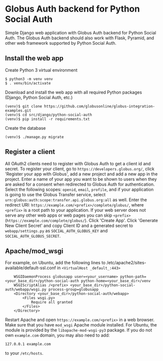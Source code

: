 # Globus Auth backend for Python Social Auth

Simple Django web application with Globus Auth backend for Python Social Auth. The Globus Auth backend should also work with Flask, Pyramid, and other web framework supported by Python Social Auth.

## Install the web app

Create Python 3 virtual environment
```
$ python3 -m venv venv
$ . venv/bin/activate
```
Download and install the web app with all required Python packages (Django, Python Social Auth, etc.)
```
(venv)$ git clone https://github.com/globusonline/globus-integration-examples.git
(venv)$ cd src/django/python-social-auth
(venv)$ pip install -r requirements.txt
```
Create the database
```
(venv)$ ./manage.py migrate
```
## Register a client

All OAuth2 clients need to register with Globus Auth to get a client id and secret. To register your client, go to `https://developers.globus.org/`, click 'Register your app with Globus', add a new project and add a new app in the project. Enter a name of your app you want to be shown to users when they are asked for a consent when redirected to Globus Auth for authentication. Select the following scopes: `openid`, `email`, `profile`, and if your application is going to use the Globus Transfer service, select `urn:globus:auth:scope:transfer.api.globus.org:all` as well. Enter the redirect URI: `https://example.com/<prefix>/complete/globus/`, where `<prefix>` is a root path to your application. If your web server does not serve any other web apps or web pages you can skip `<prefix>` (`https://example.com/complete/globus/`). Click 'Create App'. Click 'Generate New Client Secret' and copy Client ID and a generated secret to `webapp/settings.py` as `SOCIAL_AUTH_GLOBUS_KEY` and `SOCIAL_AUTH_GLOBUS_SECRET`.

## Apache/mod_wsgi

For example, on Ubuntu, add the following lines to /etc/apache2/sites-available/default-ssl.conf in `<VirtualHost _default_:443>`
```
    WSGIDaemonProcess globusapp user=<your_username> python-path=<your_base_dir>/python-social-auth python-home=<your_base_dir>/venv
    WSGIScriptAlias /<prefix> <your_base_dir>/python-social-auth/webapp/wsgi.py process-group=globusapp
    <Directory <your_base_dir>/python-social-auth/webapp>
        <Files wsgi.py>
            Require all granted
        </Files>
    </Directory>
```
Restart Apache and open `https://example.com/<prefix>` in a web browser. Make sure that you have `mod_wsgi` Apache module installed. For Ubuntu, the module is provided by the `libapache-mod-wsgi-py3` package. If you do not own `example.com` domain, you may also need to add:
```
127.0.0.1 example.com
```
to your `/etc/hosts`.
